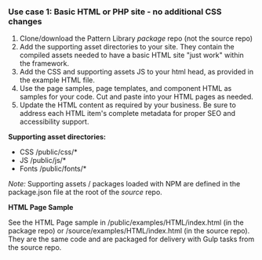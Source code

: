 ### Use case 1: Basic HTML or PHP site - no additional CSS changes

1. Clone/download the Pattern Library _package_ repo (not the source repo)
1. Add the supporting asset directories to your site. They contain the compiled assets needed to have a basic HTML site "just work" within the framework.
1. Add the CSS and supporting assets JS to your html head, as provided in the example HTML file.
1. Use the page samples, page templates, and component HTML as samples for your code. Cut and paste into your HTML pages as needed.
1. Update the HTML content as required by your business. Be sure to address each HTML item's complete metadata for proper SEO and accessibility support.

**Supporting asset directories:**

* CSS /public/css/*
* JS /public/js/*
* Fonts /public/fonts/*

_Note:_ Supporting assets / packages loaded with NPM are defined in the package.json file at the root of the _source_ repo.

**HTML Page Sample**

See the HTML Page sample in /public/examples/HTML/index.html (in the package repo) or /source/examples/HTML/index.html (in the source repo). They are the same code and are packaged for delivery with Gulp tasks from the source repo.